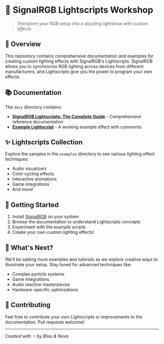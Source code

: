 # 🌈 SignalRGB Lightscripts Workshop

> _Transform your RGB setup into a dazzling lightshow with custom effects_

## 💫 Overview

This repository contains comprehensive documentation and examples for creating custom lighting effects with SignalRGB's Lightscripts. SignalRGB allows you to synchronize RGB lighting across devices from different manufacturers, and Lightscripts give you the power to program your own effects.

## 📚 Documentation

The `docs` directory contains:

- [**SignalRGB Lightscripts: The Complete Guide**](docs/signalrgb-lightscripts.md) - Comprehensive reference documentation
- [**Example Lightscript**](docs/example-lightscript.html) - A working example effect with comments

## ✨ Lightscripts Collection

Explore the samples in the `examples` directory to see various lighting effect techniques:

- Audio visualizers
- Color cycling effects
- Interactive animations
- Game integrations
- And more!

## 🚀 Getting Started

1. Install [SignalRGB](https://www.signalrgb.com/) on your system
2. Browse the documentation to understand Lightscripts concepts
3. Experiment with the example scripts
4. Create your own custom lighting effects!

## 🔮 What's Next?

We'll be adding more examples and tutorials as we explore creative ways to illuminate your setup. Stay tuned for advanced techniques like:

- Complex particle systems
- Game integrations
- Audio reactive masterpieces
- Hardware-specific optimizations

## 💖 Contributing

Feel free to contribute your own Lightscripts or improvements to the documentation. Pull requests welcome!

---

_Created with ✨ by Bliss & Nova_
